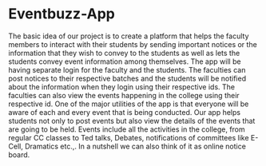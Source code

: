 # Eventbuzz-App
The basic idea of our project is to create a platform that helps the faculty
members to interact with their students by sending important notices or the information that
they wish to convey to the students as well as lets the students convey event information
among themselves. The app will be having separate login for the faculty and the students. The
faculties can post notices to their respective batches and the students will be notified about
the information when they login using their respective ids. The faculties can also view the
events happening in the college using their respective id. One of the major utilities of the app
is that everyone will be aware of each and every event that is being conducted. Our app helps
students not only to post events but also view the details of the events that are going to be
held. Events include all the activities in the college, from regular CC classes to Ted talks,
Debates, notifications of committees like E-Cell, Dramatics etc.,. In a nutshell we can also think
of it as online notice board.
